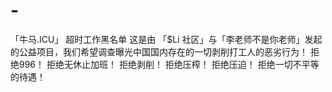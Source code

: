 # -
「牛马.ICU」 超时工作黑名单 这是由 「$Li 社区」与「李老师不是你老师」发起的公益项目，我们希望调查曝光中国国内存在的一切剥削打工人的恶劣行为！      拒绝996！     拒绝无休止加班！     拒绝剥削！     拒绝压榨！     拒绝压迫！     拒绝一切不平等的待遇！
